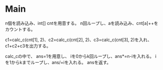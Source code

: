 # Main
n個を読み込み、int[] cntを用意する。
n回ループし、aを読み込み、cnt[a]++をカウントする。
	
c1=calc_c(cnt[1], 2)、c2=calc_c(cnt[2], 2)、c3=calc_c(cnt[3], 2)を入れ、c1+c2+c3を出力する。

calc_cの中で、
ans=1を用意し、
iを0からk回ループし、ans*=n-iを入れる。
iを1からkまでループし、ans/=iを入れる。
ansを返す。
